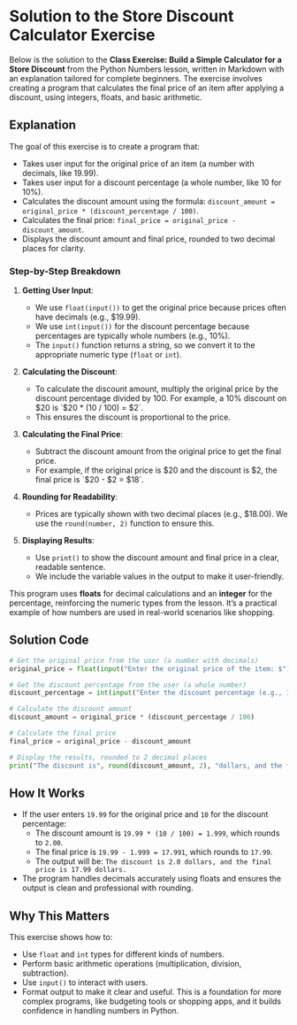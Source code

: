 # Solution to the Store Discount Calculator Exercise

Below is the solution to the **Class Exercise: Build a Simple Calculator for a Store Discount** from the Python Numbers lesson, written in Markdown with an explanation tailored for complete beginners. The exercise involves creating a program that calculates the final price of an item after applying a discount, using integers, floats, and basic arithmetic.

## Explanation

The goal of this exercise is to create a program that:
- Takes user input for the original price of an item (a number with decimals, like 19.99).
- Takes user input for a discount percentage (a whole number, like 10 for 10%).
- Calculates the discount amount using the formula: `discount_amount = original_price * (discount_percentage / 100)`.
- Calculates the final price: `final_price = original_price - discount_amount`.
- Displays the discount amount and final price, rounded to two decimal places for clarity.

### Step-by-Step Breakdown
1. **Getting User Input**:
   - We use `float(input())` to get the original price because prices often have decimals (e.g., $19.99).
   - We use `int(input())` for the discount percentage because percentages are typically whole numbers (e.g., 10%).
   - The `input()` function returns a string, so we convert it to the appropriate numeric type (`float` or `int`).

2. **Calculating the Discount**:
   - To calculate the discount amount, multiply the original price by the discount percentage divided by 100. For example, a 10% discount on $20 is `$20 * (10 / 100) = $2`.
   - This ensures the discount is proportional to the price.

3. **Calculating the Final Price**:
   - Subtract the discount amount from the original price to get the final price.
   - For example, if the original price is $20 and the discount is $2, the final price is `$20 - $2 = $18`.

4. **Rounding for Readability**:
   - Prices are typically shown with two decimal places (e.g., $18.00). We use the `round(number, 2)` function to ensure this.

5. **Displaying Results**:
   - Use `print()` to show the discount amount and final price in a clear, readable sentence.
   - We include the variable values in the output to make it user-friendly.

This program uses **floats** for decimal calculations and an **integer** for the percentage, reinforcing the numeric types from the lesson. It’s a practical example of how numbers are used in real-world scenarios like shopping.

## Solution Code

```python
# Get the original price from the user (a number with decimals)
original_price = float(input("Enter the original price of the item: $"))

# Get the discount percentage from the user (a whole number)
discount_percentage = int(input("Enter the discount percentage (e.g., 10 for 10%): "))

# Calculate the discount amount
discount_amount = original_price * (discount_percentage / 100)

# Calculate the final price
final_price = original_price - discount_amount

# Display the results, rounded to 2 decimal places
print("The discount is", round(discount_amount, 2), "dollars, and the final price is", round(final_price, 2), "dollars.")
```

## How It Works
- If the user enters `19.99` for the original price and `10` for the discount percentage:
  - The discount amount is `19.99 * (10 / 100) = 1.999`, which rounds to `2.00`.
  - The final price is `19.99 - 1.999 = 17.991`, which rounds to `17.99`.
  - The output will be: `The discount is 2.0 dollars, and the final price is 17.99 dollars.`
- The program handles decimals accurately using floats and ensures the output is clean and professional with rounding.

## Why This Matters
This exercise shows how to:
- Use `float` and `int` types for different kinds of numbers.
- Perform basic arithmetic operations (multiplication, division, subtraction).
- Use `input()` to interact with users.
- Format output to make it clear and useful.
This is a foundation for more complex programs, like budgeting tools or shopping apps, and it builds confidence in handling numbers in Python.